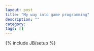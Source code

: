 ```yaml
---
layout: post
title: "My way into game programming"
description: ""
category: 
tags: []
---
```

{% include JB/setup %}
